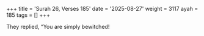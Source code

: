 +++
title = 'Surah 26, Verses 185'
date = '2025-08-27'
weight = 3117
ayah = 185
tags = []
+++

They replied, “You are simply bewitched!